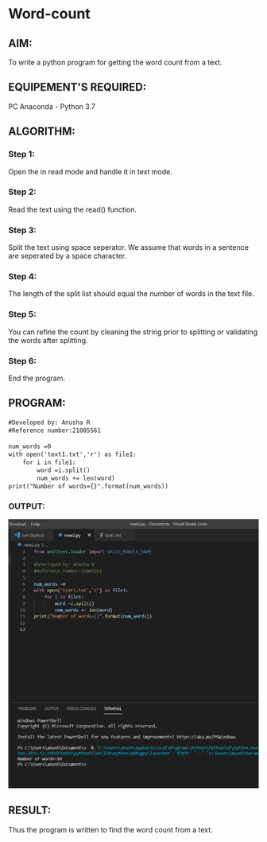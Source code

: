 # Word-count
## AIM:
To write a python program for getting the word count from a text.
## EQUIPEMENT'S REQUIRED: 
PC
Anaconda - Python 3.7
## ALGORITHM: 
### Step 1:
Open the in read mode and handle it in text mode.
### Step 2: 
Read the text using the read() function.
### Step 3: 
Split the text using space seperator. We assume that words in a sentence are seperated by a space character.
### Step 4:  
The length of the split list should equal the number of words in the text file.
### Step 5: 
You can refine the count by cleaning the string prior to splitting or validating the words after splitting.
### Step 6: 
End the program.
## PROGRAM:
~~~
#Developed by: Anusha R
#Reference number:21005561

num_words =0
with open('text1.txt','r') as file1:
    for i in file1:
        word =i.split()
        num_words += len(word)
print("Number of words={}".format(num_words))
~~~
### OUTPUT:
![output](./w1.png)
## RESULT:
Thus the program is written to find the word count from a text.
